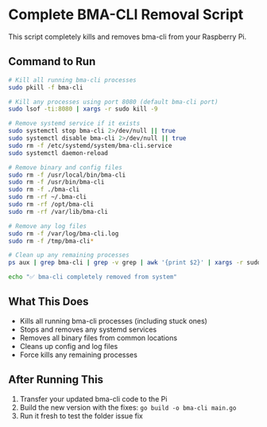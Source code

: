 # Complete BMA-CLI Removal Script

This script completely kills and removes bma-cli from your Raspberry Pi.

## Command to Run

```bash
# Kill all running bma-cli processes
sudo pkill -f bma-cli

# Kill any processes using port 8080 (default bma-cli port)
sudo lsof -ti:8080 | xargs -r sudo kill -9

# Remove systemd service if it exists
sudo systemctl stop bma-cli 2>/dev/null || true
sudo systemctl disable bma-cli 2>/dev/null || true
sudo rm -f /etc/systemd/system/bma-cli.service
sudo systemctl daemon-reload

# Remove binary and config files
sudo rm -f /usr/local/bin/bma-cli
sudo rm -f /usr/bin/bma-cli
sudo rm -f ./bma-cli
sudo rm -rf ~/.bma-cli
sudo rm -rf /opt/bma-cli
sudo rm -rf /var/lib/bma-cli

# Remove any log files
sudo rm -f /var/log/bma-cli.log
sudo rm -f /tmp/bma-cli*

# Clean up any remaining processes
ps aux | grep bma-cli | grep -v grep | awk '{print $2}' | xargs -r sudo kill -9

echo "✅ bma-cli completely removed from system"
```

## What This Does

- Kills all running bma-cli processes (including stuck ones)
- Stops and removes any systemd services
- Removes all binary files from common locations
- Cleans up config and log files
- Force kills any remaining processes

## After Running This

1. Transfer your updated bma-cli code to the Pi
2. Build the new version with the fixes: `go build -o bma-cli main.go`
3. Run it fresh to test the folder issue fix